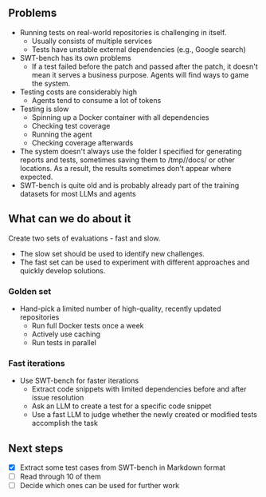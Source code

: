 ## Problems
- Running tests on real-world repositories is challenging in itself.
  - Usually consists of multiple services
  - Tests have unstable external dependencies (e.g., Google search)
- SWT-bench has its own problems
  - If a test failed before the patch and passed after the patch, it doesn't mean it serves a business purpose. Agents will find ways to game the system.
- Testing costs are considerably high
  - Agents tend to consume a lot of tokens
- Testing is slow
  - Spinning up a Docker container with all dependencies
  - Checking test coverage
  - Running the agent
  - Checking coverage afterwards
- The system doesn't always use the folder I specified for generating reports and tests, sometimes saving them to /tmp/<repo-name>/docs/ or other locations. As a result, the results sometimes don't appear where expected.
- SWT-bench is quite old and is probably already part of the training datasets for most LLMs and agents

## What can we do about it
Create two sets of evaluations - fast and slow.
- The slow set should be used to identify new challenges.
- The fast set can be used to experiment with different approaches and quickly develop solutions.

### Golden set
- Hand-pick a limited number of high-quality, recently updated repositories
  - Run full Docker tests once a week
  - Actively use caching
  - Run tests in parallel

### Fast iterations
- Use SWT-bench for faster iterations
  - Extract code snippets with limited dependencies before and after issue resolution
  - Ask an LLM to create a test for a specific code snippet
  - Use a fast LLM to judge whether the newly created or modified tests accomplish the task

## Next steps
- [x] Extract some test cases from SWT-bench in Markdown format
- [ ] Read through 10 of them
- [ ] Decide which ones can be used for further work
